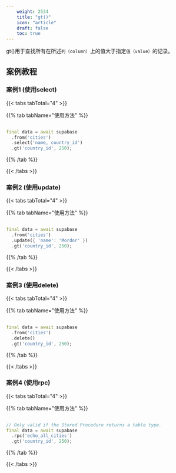```yaml
---
    weight: 2534
    title: "gt()"
    icon: "article"
    draft: false
    toc: true
---
```


gt()用于查找所有在所述`列（column）`上的值大于指定`值（value）`的记录。

## 案例教程
### 案例1 (使用select)

{{< tabs tabTotal="4" >}}

  
  
  
  
>

{{% tab tabName="使用方法" %}}



```dart
                                                                              
final data = await supabase
  .from('cities')
  .select('name, country_id')
  .gt('country_id', 250);
```


{{% /tab %}}

{{< /tabs >}}


### 案例2 (使用update)

{{< tabs tabTotal="4" >}}

  
  
  
  
>

{{% tab tabName="使用方法" %}}



```dart
                                                                              
final data = await supabase
  .from('cities')
  .update({ 'name': 'Mordor' })
  .gt('country_id', 250);
```


{{% /tab %}}

{{< /tabs >}}




### 案例3 (使用delete)

{{< tabs tabTotal="4" >}}

  
  
  
  
>

{{% tab tabName="使用方法" %}}



```dart
                                                                              
final data = await supabase
  .from('cities')
  .delete()
  .gt('country_id', 250);
```


{{% /tab %}}

{{< /tabs >}}


### 案例4 (使用rpc)

{{< tabs tabTotal="4" >}}

  
  
  
  
>

{{% tab tabName="使用方法" %}}



```dart
                                                                              
// Only valid if the Stored Procedure returns a table type.
final data = await supabase
  .rpc('echo_all_cities')
  .gt('country_id', 250);
```


{{% /tab %}}

{{< /tabs >}}

